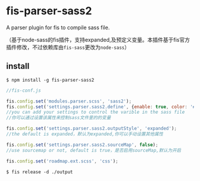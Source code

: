 # fis-parser-sass2
A parser plugin for fis to compile sass file.

（基于node-sass的fis插件，支持expanded,及预定义变量。本插件基于fis官方插件修改，不过依赖库由```fis-sass```更改为```node-sass```）

## install

    $ npm install -g fis-parser-sass2

```javascript
//fis-conf.js

fis.config.set('modules.parser.scss', 'sass2');
fis.config.set('settings.parser.sass2.define', {enable: true, color: '#000'});
//you can add your settings to control the varible in the sass file
//你可以通过设置该属性来控制sass文件里的的变量

fis.config.set('settings.parser.sass2.outputStyle', 'expanded');
//the default is expanded，默认为expanded,你可以手动设置其他属性

fis.config.set('settings.parser.sass2.sourceMap', false);
//use sourcemap or not, default is true，是否启用sourceMap,默认为开启

fis.config.set('roadmap.ext.scss', 'css');

```

    $ fis release -d ./output


